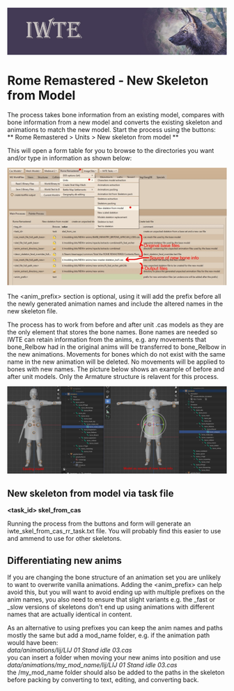 ![IWTE banner](../IWTEgithub_images/IWTEbanner.jpg)
# Rome Remastered - New Skeleton from Model

The process takes bone information from an existing model, compares with bone information from a new model and converts the existing skeleton and animations to match the new model.  Start the process using the buttons:  
** Rome Remastered > Units > New skeleton from model **

This will open a form table for you to browse to the directories you want and/or type in information as shown below:

![RR_units_new_skeleton_from_model.jpg](../IWTEgithub_images/RR_units_new_skeleton_from_model.jpg)

The <anim_prefix> section is optional, using it will add the prefix before all the newly generated animation names and include the altered names in the new skeleton file.

The process has to work from before and after unit .cas models as they are the only element that stores the bone names.  Bone names are needed so IWTE can retain information from the anims, e.g. any movements that bone_Relbow had in the original anims will be transferred to bone_Relbow in the new animations.  Movements for bones which do not exist with the same name in the new animation will be deleted. No movements will be applied to bones with new names.  The picture below shows an example of before and after unit models.  Only the Armature structure is relavent for this process.

![RR_units_new_skeleton_from_model_base.jpg](../IWTEgithub_images/RR_units_new_skeleton_from_model_base.jpg)

## New skeleton from model via task file

**<task_id>              skel_from_cas**   

Running the process from the buttons and form will generate an iwte_skel_from_cas_rr_task.txt file.  You will probably find this easier to use and ammend to use for other skeletons.

## Differentiating new anims

If you are changing the bone structure of an animation set you are unlikely to want to overwrite vanilla animations.  Adding the <anim_prefix> can help avoid this, but you will want to avoid ending up with multiple prefixes on the anim names, you also need to ensure that slight variants e.g. the _fast or _slow versions of skeletons don't end up using animations with different names that are actually identical in content.

As an alternative to using prefixes you can keep the anim names and paths mostly the same but add a mod_name folder, e.g. if the animation path would have been:  
*data/animations/lij/LIJ 01 Stand idle 03.cas*  
you can insert a folder when moving your new anims into position and use  
*data/animations/my_mod_name/lij/LIJ 01 Stand idle 03.cas*  
the /my_mod_name folder should also be added to the paths in the skeleton before packing by converting to text, editing, and converting back.
